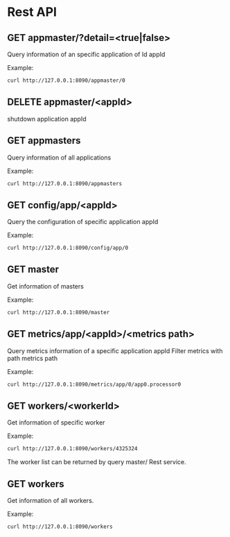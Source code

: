 # Rest API

## GET appmaster/<appId>?detail=&lt;true|false&gt;
Query information of an specific application of Id appId

Example:
```bash
curl http://127.0.0.1:8090/appmaster/0
```

## DELETE appmaster/&lt;appId&gt;
shutdown application appId

## GET appmasters
Query information of all applications

Example:
```bash
curl http://127.0.0.1:8090/appmasters
```

## GET config/app/&lt;appId&gt;
Query the configuration of specific application appId

Example:
```bash
curl http://127.0.0.1:8090/config/app/0
```

## GET master
Get information of masters

Example:
```bash
curl http://127.0.0.1:8090/master
```

## GET metrics/app/&lt;appId&gt;/&lt;metrics path&gt;
Query metrics information of a specific application appId
Filter metrics with path metrics path

Example:
```bash
curl http://127.0.0.1:8090/metrics/app/0/app0.processor0
```

## GET workers/&lt;workerId&gt;
Get information of specific worker

Example:
```bash
curl http://127.0.0.1:8090/workers/4325324
```
The worker list can be returned by query master/ Rest service.

## GET workers
Get information of all workers.

Example:
```bash
curl http://127.0.0.1:8090/workers
```





